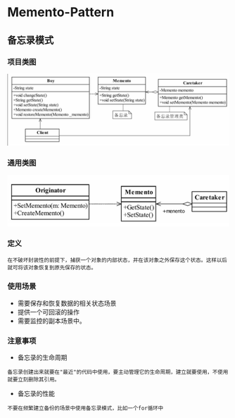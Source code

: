 # Memento-Pattern
## 备忘录模式
### 项目类图
![项目类图](https://github.com/qiaojiuyuan/Memento-Pattern/raw/master/project_class.png)
### 通用类图
![通用类图](https://github.com/qiaojiuyuan/Memento-Pattern/raw/master/common_class.png)
### 定义
```
在不破坏封装性的前提下，捕获一个对象的内部状态，并在该对象之外保存这个状态。这样以后
就可将该对象恢复到原先保存的状态。
```
### 使用场景
* 需要保存和恢复数据的相关状态场景
* 提供一个可回滚的操作
* 需要监控的副本场景中。
### 注意事项
* 备忘录的生命周期
```
备忘录创建出来就要在"最近"的代码中使用，要主动管理它的生命周期，建立就要使用，不使用就要立刻删除其引用。
```
* 备忘录的性能
```
不要在频繁建立备份的场景中使用备忘录模式，比如一个for循环中
```

